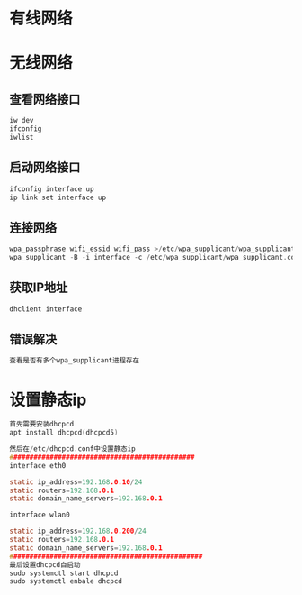 # 有线网络

  

  

# 无线网络

## 查看网络接口

```C
iw dev
ifconfig
iwlist
```

## 启动网络接口

```C
ifconfig interface up
ip link set interface up
```

## 连接网络

```C
wpa_passphrase wifi_essid wifi_pass >/etc/wpa_supplicant/wpa_supplicant.conf
wpa_supplicant -B -i interface -c /etc/wpa_supplicant/wpa_supplicant.conf
```

## 获取IP地址

```C
dhclient interface
```

## 错误解决

```C
查看是否有多个wpa_supplicant进程存在
```

# 设置静态ip

```C
首先需要安装dhcpcd
apt install dhcpcd(dhcpcd5)

然后在/etc/dhcpcd.conf中设置静态ip
##############################################
interface eth0

static ip_address=192.168.0.10/24
static routers=192.168.0.1
static domain_name_servers=192.168.0.1

interface wlan0

static ip_address=192.168.0.200/24
static routers=192.168.0.1
static domain_name_servers=192.168.0.1
################################################
最后设置dhcpcd自启动
sudo systemctl start dhcpcd
sudo systemctl enbale dhcpcd
```